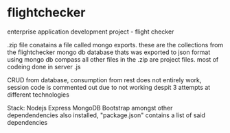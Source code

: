 # flightchecker
enterprise application development project - flight checker


.zip file conatains a file called mongo exports. these are the collections from the flightchecker mongo db database thats was exported
to json format using mongo db compass
all other files in the .zip are project files. most of codeing done in server .js
 
 CRUD from database,
 consumption from rest does not entirely work,
 session code is commented out due to not working despit 3 attempts at different technologies
 
 Stack:
 Nodejs
 Express
 MongoDB
 Bootstrap 
 amongst other dependendencies also installed, "package.json" contains a list of said dependencies

